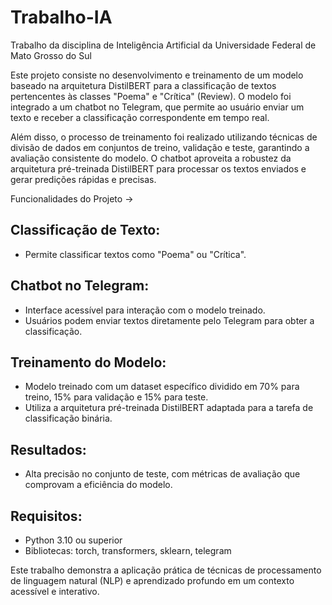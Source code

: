# Trabalho-IA

Trabalho da disciplina de Inteligência Artificial da Universidade Federal de Mato Grosso do Sul

Este projeto consiste no desenvolvimento e treinamento de um modelo baseado na arquitetura DistilBERT para a classificação de textos pertencentes às classes "Poema" e "Crítica" (Review). O modelo foi integrado a um chatbot no Telegram, que permite ao usuário enviar um texto e receber a classificação correspondente em tempo real.

Além disso, o processo de treinamento foi realizado utilizando técnicas de divisão de dados em conjuntos de treino, validação e teste, garantindo a avaliação consistente do modelo. O chatbot aproveita a robustez da arquitetura pré-treinada DistilBERT para processar os textos enviados e gerar predições rápidas e precisas.

Funcionalidades do Projeto ->

## Classificação de Texto:

- Permite classificar textos como "Poema" ou "Crítica".

## Chatbot no Telegram:

- Interface acessível para interação com o modelo treinado.
- Usuários podem enviar textos diretamente pelo Telegram para obter a classificação.

## Treinamento do Modelo:

- Modelo treinado com um dataset específico dividido em 70% para treino, 15% para validação e 15% para teste.
- Utiliza a arquitetura pré-treinada DistilBERT adaptada para a tarefa de classificação binária.

## Resultados:

- Alta precisão no conjunto de teste, com métricas de avaliação que comprovam a eficiência do modelo.

## Requisitos:
- Python 3.10 ou superior
- Bibliotecas: torch, transformers, sklearn, telegram

Este trabalho demonstra a aplicação prática de técnicas de processamento de linguagem natural (NLP) e aprendizado profundo em um contexto acessível e interativo.
